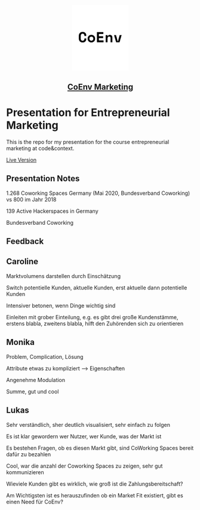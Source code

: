 <div align="center">

<img src="static/favicon.svg" width="30%"/>

<a href="https://jim-fx.github.io/entp_marketing_presentation/#0"><h2 align="center">CoEnv Marketing</h2></a>

</div>


# Presentation for Entrepreneurial Marketing

This is the repo for my presentation for the course entrepreneurial marketing at code&context.

[Live Version](https://jim-fx.github.io/entp_marketing_presentation/#6)


## Presentation Notes

1.268 Coworking Spaces Germany (Mai 2020, Bundesverband Coworking) vs 800 im Jahr 2018

139 Active Hackerspaces in Germany

Bundesverband Coworking

## Feedback


## Caroline

Marktvolumens darstellen durch Einschätzung

Switch potentielle Kunden, aktuelle Kunden, erst aktuelle dann potentielle Kunden

Intensiver betonen, wenn Dinge wichtig sind

Einleiten mit grober Einteilung, e.g. es gibt drei große Kundenstämme, erstens blabla, zweitens blabla, hilft den Zuhörenden sich zu orientieren

## Monika

Problem, Complication, Lösung 

Attribute etwas zu kompliziert --> Eigenschaften

Angenehme Modulation

Summe, gut und cool

## Lukas

Sehr verständlich, sher deutlich visualisiert, sehr einfach zu folgen

Es ist klar gewordern wer Nutzer, wer Kunde, was der Markt ist

Es bestehen Fragen, ob es diesen Markt gibt, sind CoWorking Spaces bereit dafür zu bezahlen

Cool, war die anzahl der Coworking Spaces zu zeigen, sehr gut kommunizieren

Wieviele Kunden gibt es wirklich, wie groß ist die Zahlungsbereitschaft?

Am Wichtigsten ist es herauszufinden ob ein Market Fit existiert, gibt es einen Need für CoEnv?

